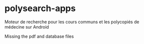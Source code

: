 # polysearch-apps
Moteur de recherche pour les cours communs et les polycopiés de médecine sur Android

Missing the pdf and database files
